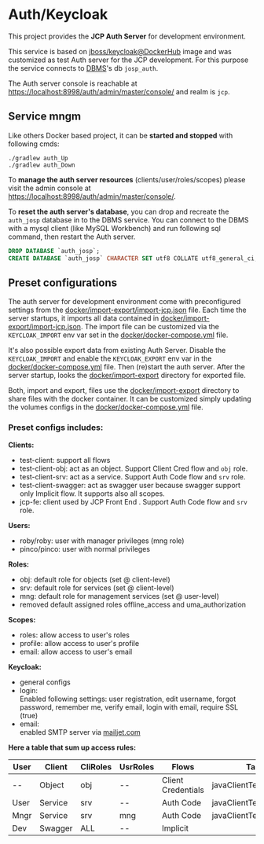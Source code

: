 # Auth/Keycloak

This project provides the **JCP Auth Server** for development environment.

This service is based on [jboss/keycloak@DockerHub](https://hub.docker.com/r/jboss/keycloak/)
image and was customized as test Auth server for the JCP development. For this
purpose the service connects to [DBMS](../../dbms/docs/README.md)'s db ```josp_auth```.

The Auth server console is reachable at [https://localhost:8998/auth/admin/master/console/]()
and realm is ```jcp```.

## Service mngm

Like others Docker based project, it can be **started and stopped** with following cmds:
```shell script
./gradlew auth_Up
./gradlew auth_Down
```

To **manage the auth server resources** (clients/user/roles/scopes) please visit
the admin console at [https://localhost:8998/auth/admin/master/console/]().

To **reset the auth server's database**, you can drop and recreate the ```auth_josp```
database in to the DBMS service. You can connect to the DBMS with a mysql client
(like MySQL Workbench) and run following sql command, then restart the Auth server.

```sql
DROP DATABASE `auth_josp`;
CREATE DATABASE `auth_josp` CHARACTER SET utf8 COLLATE utf8_general_ci;
```

## Preset configurations

The auth server for development environment come with preconfigured settings
from the [docker/import-export/import-jcp.json]() file. Each time the server
startups, it imports all data contained in [docker/import-export/import-jcp.json]().
The import file can be customized via the ```KEYCLOAK_IMPORT``` env var set in the
[docker/docker-compose.yml]() file.
 
It's also possible export data from existing Auth Server. Disable the
```KEYCLOAK_IMPORT``` and enable the ```KEYCLOAK_EXPORT``` env var in the
[docker/docker-compose.yml]() file. Then (re)start the auth server.
After the server startup, looks the [docker/import-export]() directory
for exported file.

Both, import and export, files use the [docker/import-export]() directory
to share files with the docker container. It can be customized simply updating
the volumes configs in the [docker/docker-compose.yml]() file. 
 
### Preset configs includes:

**Clients:**
* test-client: support all flows
* test-client-obj: act as an object. Support Client Cred flow and ```obj``` role.
* test-client-srv: act as a service. Support Auth Code flow and ```srv``` role.
* test-client-swagger: act as swagger user because swagger support only Implicit flow. It supports also all scopes.
* jcp-fe: client used by JCP Front End [](../../../docs/jcpFE/README.md). Support Auth Code flow and ```srv``` role.

**Users:**
* roby/roby: user with manager privileges (mng role)
* pinco/pinco: user with normal privileges

**Roles:**
* obj: default role for objects (set @ client-level)
* srv: default role for services (set @ client-level)
* mng: default role for management services (set @ user-level)
* removed default assigned roles offline_access and uma_authorization

**Scopes:**
* roles: allow access to user's roles
* profile: allow access to user's profile
* email: allow access to user's email

**Keycloak:**
* general configs
* login:<br>
  Enabled following settings: user registration, edit username, forgot password, remember me, verify email,
  login with email, require SSL (true)
* email:<br>
  enabled SMTP server via [mailjet.com](https://app.mailjet.com/)

**Here a table that sum up access rules:**  

| User  | Client     | CliRoles | UsrRoles | Flows              | Task                  |
|-------|------------|----------|----------|--------------------|-----------------------|
| --    | Object     | obj      | --       | Client Credentials | javaClientTest_ObjRun |
| User  | Service    | srv      | --       | Auth Code          | javaClientTest_SrvRun |
| Mngr  | Service    | srv      | mng      | Auth Code          | javaClientTest_MngRun |
| Dev   | Swagger    | ALL      | --       | Implicit           |                       |

